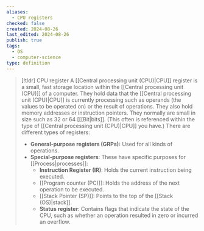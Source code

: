 ```yaml
---
aliases:
  - CPU registers
checked: false
created: 2024-08-26
last_edited: 2024-08-26
publish: true
tags:
  - OS
  - computer-science
type: definition
---
```

>[!tldr] CPU register
>A [[Central processing unit (CPU)|CPU]] register is a small, fast storage location within the [[Central processing unit (CPU)]] of a computer. They hold data that the [[Central processing unit (CPU)|CPU]] is currently processing such as operands (the values to be operated on) or the result of operations. They also hold memory addresses or instruction pointers. They normally are small in size such as 32 or 64 [[[Bit|bits]]. (This often is referenced within the type of [[Central processing unit (CPU)|CPU]] you have.) There are different types of registers:
>- **General-purpose registers (GRPs):** Used for all kinds of operations.
>- **Special-purpose registers**: These have specific purposes for [[Process|processes]]:
>	- **Instruction Register (IR)**: Holds the current instruction being executed.
>	- [[Program counter (PC)]]: Holds the address of the next operation to be executed. 
>	- [[Stack Pointer (SP)]]: Points to the top of the [[Stack (OS)|stack]].
>	- **Status register**: Contains flags that indicate the state of the CPU, such as whether an operation resulted in zero or incurred an overflow. 

